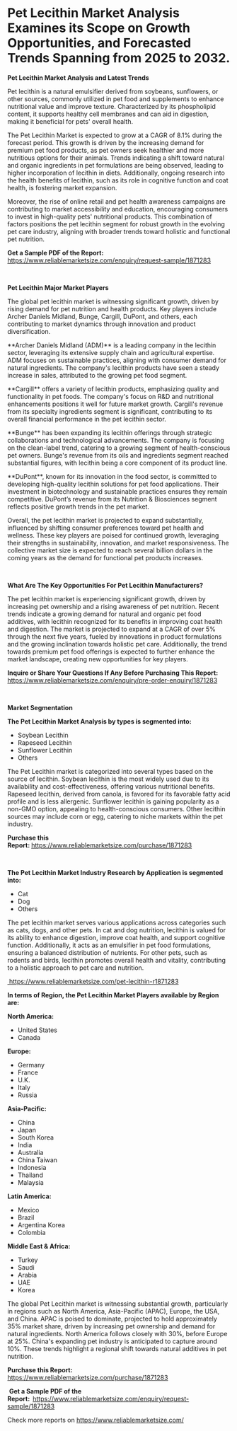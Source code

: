 <p><h1>Pet Lecithin Market Analysis Examines its Scope on Growth Opportunities, and Forecasted Trends Spanning from 2025 to 2032.</h1></p><p><strong>Pet Lecithin Market Analysis and Latest Trends</strong></p>
<p><p>Pet lecithin is a natural emulsifier derived from soybeans, sunflowers, or other sources, commonly utilized in pet food and supplements to enhance nutritional value and improve texture. Characterized by its phospholipid content, it supports healthy cell membranes and can aid in digestion, making it beneficial for pets' overall health.</p><p>The Pet Lecithin Market is expected to grow at a CAGR of 8.1% during the forecast period. This growth is driven by the increasing demand for premium pet food products, as pet owners seek healthier and more nutritious options for their animals. Trends indicating a shift toward natural and organic ingredients in pet formulations are being observed, leading to higher incorporation of lecithin in diets. Additionally, ongoing research into the health benefits of lecithin, such as its role in cognitive function and coat health, is fostering market expansion.</p><p>Moreover, the rise of online retail and pet health awareness campaigns are contributing to market accessibility and education, encouraging consumers to invest in high-quality pets' nutritional products. This combination of factors positions the pet lecithin segment for robust growth in the evolving pet care industry, aligning with broader trends toward holistic and functional pet nutrition.</p></p>
<p><strong>Get a Sample PDF of the Report:&nbsp;</strong> <a href="https://www.reliablemarketsize.com/enquiry/request-sample/1871283?utm_campaign=3220&utm_medium=2&utm_source=Github&utm_content=ia&utm_term=07042025&utm_id=pet-lecithin">https://www.reliablemarketsize.com/enquiry/request-sample/1871283</a></p>
<p>&nbsp;</p>
<p><strong>Pet Lecithin Major Market Players</strong></p>
<p><p>The global pet lecithin market is witnessing significant growth, driven by rising demand for pet nutrition and health products. Key players include Archer Daniels Midland, Bunge, Cargill, DuPont, and others, each contributing to market dynamics through innovation and product diversification.</p><p>**Archer Daniels Midland (ADM)** is a leading company in the lecithin sector, leveraging its extensive supply chain and agricultural expertise. ADM focuses on sustainable practices, aligning with consumer demand for natural ingredients. The company's lecithin products have seen a steady increase in sales, attributed to the growing pet food segment.</p><p>**Cargill** offers a variety of lecithin products, emphasizing quality and functionality in pet foods. The company's focus on R&D and nutritional enhancements positions it well for future market growth. Cargill's revenue from its specialty ingredients segment is significant, contributing to its overall financial performance in the pet lecithin sector.</p><p>**Bunge** has been expanding its lecithin offerings through strategic collaborations and technological advancements. The company is focusing on the clean-label trend, catering to a growing segment of health-conscious pet owners. Bunge's revenue from its oils and ingredients segment reached substantial figures, with lecithin being a core component of its product line.</p><p>**DuPont**, known for its innovation in the food sector, is committed to developing high-quality lecithin solutions for pet food applications. Their investment in biotechnology and sustainable practices ensures they remain competitive. DuPont’s revenue from its Nutrition & Biosciences segment reflects positive growth trends in the pet market.</p><p>Overall, the pet lecithin market is projected to expand substantially, influenced by shifting consumer preferences toward pet health and wellness. These key players are poised for continued growth, leveraging their strengths in sustainability, innovation, and market responsiveness. The collective market size is expected to reach several billion dollars in the coming years as the demand for functional pet products increases.</p></p>
<p>&nbsp;</p>
<p><strong>What Are The Key Opportunities For Pet Lecithin Manufacturers?</strong></p>
<p><p>The pet lecithin market is experiencing significant growth, driven by increasing pet ownership and a rising awareness of pet nutrition. Recent trends indicate a growing demand for natural and organic pet food additives, with lecithin recognized for its benefits in improving coat health and digestion. The market is projected to expand at a CAGR of over 5% through the next five years, fueled by innovations in product formulations and the growing inclination towards holistic pet care. Additionally, the trend towards premium pet food offerings is expected to further enhance the market landscape, creating new opportunities for key players.</p></p>
<p><strong>Inquire or Share Your Questions If Any Before Purchasing This Report:</strong> <a href="https://www.reliablemarketsize.com/enquiry/pre-order-enquiry/1871283?utm_campaign=3220&utm_medium=2&utm_source=Github&utm_content=ia&utm_term=07042025&utm_id=pet-lecithin">https://www.reliablemarketsize.com/enquiry/pre-order-enquiry/1871283</a></p>
<p>&nbsp;</p>
<p><strong>Market Segmentation</strong></p>
<p><strong>The Pet Lecithin Market Analysis by types is segmented into:</strong></p>
<p><ul><li>Soybean Lecithin</li><li>Rapeseed Lecithin</li><li>Sunflower Lecithin</li><li>Others</li></ul></p>
<p><p>The Pet Lecithin market is categorized into several types based on the source of lecithin. Soybean lecithin is the most widely used due to its availability and cost-effectiveness, offering various nutritional benefits. Rapeseed lecithin, derived from canola, is favored for its favorable fatty acid profile and is less allergenic. Sunflower lecithin is gaining popularity as a non-GMO option, appealing to health-conscious consumers. Other lecithin sources may include corn or egg, catering to niche markets within the pet industry.</p></p>
<p><strong>Purchase this Report:&nbsp;</strong><a href="https://www.reliablemarketsize.com/purchase/1871283?utm_campaign=3220&utm_medium=2&utm_source=Github&utm_content=ia&utm_term=07042025&utm_id=pet-lecithin">https://www.reliablemarketsize.com/purchase/1871283</a></p>
<p>&nbsp;</p>
<p><strong>The Pet Lecithin Market Industry Research by Application is segmented into:</strong></p>
<p><ul><li>Cat</li><li>Dog</li><li>Others</li></ul></p>
<p><p>The pet lecithin market serves various applications across categories such as cats, dogs, and other pets. In cat and dog nutrition, lecithin is valued for its ability to enhance digestion, improve coat health, and support cognitive function. Additionally, it acts as an emulsifier in pet food formulations, ensuring a balanced distribution of nutrients. For other pets, such as rodents and birds, lecithin promotes overall health and vitality, contributing to a holistic approach to pet care and nutrition.</p></p>
<p><a href="https://www.reliablemarketsize.com/pet-lecithin-r1871283?utm_campaign=3220&utm_medium=2&utm_source=Github&utm_content=ia&utm_term=07042025&utm_id=pet-lecithin">&nbsp;https://www.reliablemarketsize.com/pet-lecithin-r1871283</a></p>
<p><strong>In terms of Region, the Pet Lecithin Market Players available by Region are:</strong></p>
<p>
    <p> <strong> North America: </strong>
        <ul>
            <li>United States</li>
            <li>Canada</li>
        </ul>
        </p> 
    <p> <strong> Europe: </strong>
        <ul>
            <li>Germany</li>
            <li>France</li>
            <li>U.K.</li>
            <li>Italy</li>
            <li>Russia</li>
        </ul>
        </p> 
    <p> <strong> Asia-Pacific: </strong>
        <ul>
            <li>China</li>
            <li>Japan</li>
            <li>South Korea</li>
            <li>India</li>
            <li>Australia</li>
            <li>China Taiwan</li>
            <li>Indonesia</li>
            <li>Thailand</li>
            <li>Malaysia</li>
        </ul>
        </p> 
    <p> <strong> Latin America: </strong>
        <ul>
            <li>Mexico</li>
            <li>Brazil</li>
            <li>Argentina Korea</li>
            <li>Colombia</li>
        </ul>
        </p> 
    <p> <strong> Middle East & Africa: </strong>
        <ul>
            <li>Turkey</li>
            <li>Saudi</li>
            <li>Arabia</li>
            <li>UAE</li>
            <li>Korea</li>
        </ul>
    </p>
    </p>
<p><p>The global Pet Lecithin market is witnessing substantial growth, particularly in regions such as North America, Asia-Pacific (APAC), Europe, the USA, and China. APAC is poised to dominate, projected to hold approximately 35% market share, driven by increasing pet ownership and demand for natural ingredients. North America follows closely with 30%, before Europe at 25%. China's expanding pet industry is anticipated to capture around 10%. These trends highlight a regional shift towards natural additives in pet nutrition.</p></p>
<p><strong>Purchase this Report: </strong><a href="https://www.reliablemarketsize.com/purchase/1871283?utm_campaign=3220&utm_medium=2&utm_source=Github&utm_content=ia&utm_term=07042025&utm_id=pet-lecithin">https://www.reliablemarketsize.com/purchase/1871283</a></p>
<p>&nbsp;<strong>Get a Sample PDF of the Report:&nbsp;&nbsp;</strong><a href="https://www.reliablemarketsize.com/enquiry/request-sample/1871283?utm_campaign=3220&utm_medium=2&utm_source=Github&utm_content=ia&utm_term=07042025&utm_id=pet-lecithin">https://www.reliablemarketsize.com/enquiry/request-sample/1871283</a></p>
<p><strong></strong></p>
<p>Check more reports on <a href="https://www.reliablemarketsize.com/?utm_campaign=3220&utm_medium=2&utm_source=Github&utm_content=ia&utm_term=07042025&utm_id=pet-lecithin">https://www.reliablemarketsize.com/</a></p>